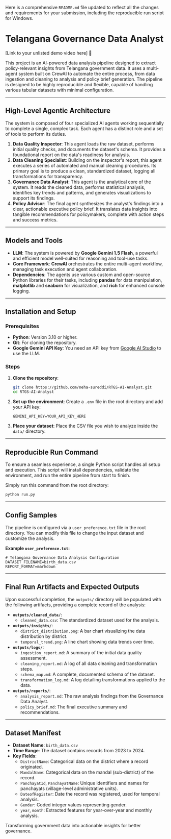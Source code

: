 Here is a comprehensive `README.md` file updated to reflect all the changes and requirements for your submission, including the reproducible run script for Windows.

# Telangana Governance Data Analyst

[Link to your unlisted demo video here] 🎥

This project is an AI-powered data analysis pipeline designed to extract policy-relevant insights from Telangana government data. It uses a multi-agent system built on CrewAI to automate the entire process, from data ingestion and cleaning to analysis and policy brief generation. The pipeline is designed to be highly reproducible and flexible, capable of handling various tabular datasets with minimal configuration.

-----

## High-Level Agentic Architecture

The system is composed of four specialized AI agents working sequentially to complete a single, complex task. Each agent has a distinct role and a set of tools to perform its duties.

1.  **Data Quality Inspector**: This agent loads the raw dataset, performs initial quality checks, and documents the dataset's schema. It provides a foundational report on the data's readiness for analysis.
2.  **Data Cleaning Specialist**: Building on the inspector's report, this agent executes a series of automated and manual cleaning procedures. Its primary goal is to produce a clean, standardized dataset, logging all transformations for transparency.
3.  **Governance Data Analyst**: This agent is the analytical core of the system. It reads the cleaned data, performs statistical analysis, identifies key trends and patterns, and generates visualizations to support its findings.
4.  **Policy Advisor**: The final agent synthesizes the analyst's findings into a clear, actionable executive policy brief. It translates data insights into tangible recommendations for policymakers, complete with action steps and success metrics.

-----

## Models and Tools

  * **LLM**: The system is powered by **Google Gemini 1.5 Flash**, a powerful and efficient model well-suited for reasoning and tool-use tasks.
  * **Core Framework**: **CrewAI** orchestrates the entire multi-agent workflow, managing task execution and agent collaboration.
  * **Dependencies**: The agents use various custom and open-source Python libraries for their tasks, including **pandas** for data manipulation, **matplotlib** and **seaborn** for visualization, and **rich** for enhanced console logging.

-----

## Installation and Setup

### Prerequisites

  * **Python**: Version 3.10 or higher.
  * **Git**: For cloning the repository.
  * **Google Gemini API Key**: You need an API key from [Google AI Studio](https://ai.google.dev/) to use the LLM.

### Steps

1.  **Clone the repository**:

    ```bash
    git clone https://github.com/neha-sureddi/RTGS-AI-Analyst.git
    cd RTGS-AI-Analyst
    ```

2.  **Set up the environment**:
    Create a `.env` file in the root directory and add your API key:

    ```
    GEMINI_API_KEY=YOUR_API_KEY_HERE
    ```

3.  **Place your dataset**:
    Place the CSV file you wish to analyze inside the `data/` directory.

-----

## Reproducible Run Command

To ensure a seamless experience, a single Python script handles all setup and execution. This script will install dependencies, validate the environment, and run the entire pipeline from start to finish.

Simply run this command from the root directory:

```bash
python run.py
```

-----

## Config Samples

The pipeline is configured via a `user_preference.txt` file in the root directory. You can modify this file to change the input dataset and customize the analysis.

**Example `user_preference.txt`:**

```
# Telangana Governance Data Analysis Configuration
DATASET_FILENAME=birth_data.csv
REPORT_FORMAT=markdown
```

-----

## Final Run Artifacts and Expected Outputs

Upon successful completion, the `outputs/` directory will be populated with the following artifacts, providing a complete record of the analysis:

  * **`outputs/cleaned_data/`**:
      * `cleaned_data.csv`: The standardized dataset used for the analysis.
  * **`outputs/insights/`**:
      * `district_distribution.png`: A bar chart visualizing the data distribution by district.
      * `temporal_trend.png`: A line chart showing data trends over time.
  * **`outputs/logs/`**:
      * `ingestion_report.md`: A summary of the initial data quality assessment.
      * `cleaning_report.md`: A log of all data cleaning and transformation steps.
      * `schema_map.md`: A complete, documented schema of the dataset.
      * `transformation_log.md`: A log detailing transformations applied to the data.
  * **`outputs/reports/`**:
      * `analysis_report.md`: The raw analysis findings from the Governance Data Analyst.
      * `policy_brief.md`: The final executive summary and recommendations.

-----

## Dataset Manifest

  * **Dataset Name**: `birth_data.csv`
  * **Time Range**: The dataset contains records from 2023 to 2024.
  * **Key Fields**:
      * `DistrictName`: Categorical data on the district where a record originated.
      * `MandalName`: Categorical data on the mandal (sub-district) of the record.
      * `PanchayatId`, `PanchayatName`: Unique identifiers and names for panchayats (village-level administrative units).
      * `DateofRegister`: Date the record was registered, used for temporal analysis.
      * `Gender`: Coded integer values representing gender.
      * `year`, `month`: Extracted features for year-over-year and monthly analysis.
      
 Transforming government data into actionable insights for better governance.

